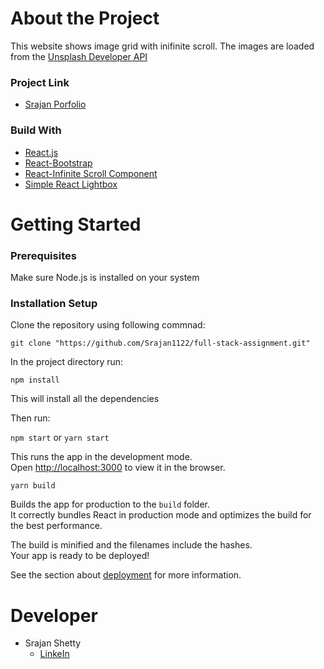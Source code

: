 # About the Project

This website shows image grid with inifinite scroll. The images are loaded from the [Unsplash Developer API](https://unsplash.com/developers)

### Project Link
- [Srajan Porfolio](https://inspiring-noyce-ace98e.netlify.app/)

### Build With
- [React.js](https://reactjs.org/)
- [React-Bootstrap](https://react-bootstrap.github.io/)
- [React-Infinite Scroll Component](https://www.npmjs.com/package/react-infinite-scroll-component)
- [Simple React Lightbox](https://www.npmjs.com/package/simple-react-lightbox)

# Getting Started

### Prerequisites

Make sure Node.js is installed on your system

### Installation Setup

Clone the repository using following commnad:

`git clone "https://github.com/Srajan1122/full-stack-assignment.git"`

In the project directory run:

`npm install`

This will install all the dependencies

Then run:

`npm start` or `yarn start`


This runs the app in the development mode.\
Open [http://localhost:3000](http://localhost:3000) to view it in the browser.

`yarn build`

Builds the app for production to the `build` folder.\
It correctly bundles React in production mode and optimizes the build for the best performance.

The build is minified and the filenames include the hashes.\
Your app is ready to be deployed!

See the section about [deployment](https://facebook.github.io/create-react-app/docs/deployment) for more information.

# Developer
- Srajan Shetty
  - [LinkeIn](https://www.linkedin.com/in/srajan1122/)
